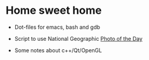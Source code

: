 # Home sweet home

* Dot-files for emacs, bash and gdb

* Script to use National Geographic [Photo of the Day](http://www.nationalgeographic.com/photography/photo-of-the-day)

* Some notes about c++/Qt/OpenGL
